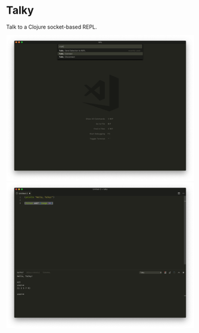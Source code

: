 # Talky

Talk to a Clojure socket-based REPL.

<img src="https://raw.githubusercontent.com/pedrorgirardi/talky/master/doc/Screen%20Shot%20on%202018-12-22%20at%2011_48_24.png">
<img src="https://raw.githubusercontent.com/pedrorgirardi/talky/master/doc/Screen%20Shot%20on%202018-12-22%20at%2011_51_13.png">
